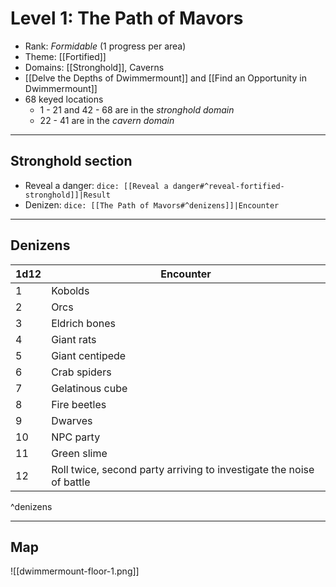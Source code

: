 # Level 1: The Path of Mavors
- Rank: *Formidable* (1 progress per area)
- Theme: [[Fortified]]
- Domains: [[Stronghold]], Caverns
- [[Delve the Depths of Dwimmermount]] and [[Find an Opportunity in Dwimmermount]]
- 68 keyed locations
	- 1 - 21 and 42 - 68 are in the *stronghold domain*
	- 22 - 41 are in the *cavern domain*



----
## Stronghold section
* Reveal a danger:  `dice: [[Reveal a danger#^reveal-fortified-stronghold]]|Result` 
* Denizen:  `dice: [[The Path of Mavors#^denizens]]|Encounter`


----
## Denizens
| 1d12 | Encounter                                                            |
| ---- | -------------------------------------------------------------------- |
| 1    | Kobolds                                                              |
| 2    | Orcs                                                                 |
| 3    | Eldrich bones                                                        |
| 4    | Giant rats                                                           |
| 5    | Giant centipede                                                      |
| 6    | Crab spiders                                                         |
| 7    | Gelatinous cube                                                      |
| 8    | Fire beetles                                                         |
| 9    | Dwarves                                                              |
| 10   | NPC party                                                            |
| 11   | Green slime                                                          |
| 12   | Roll twice, second party arriving to investigate the noise of battle |
^denizens

----
## Map
![[dwimmermount-floor-1.png]]


